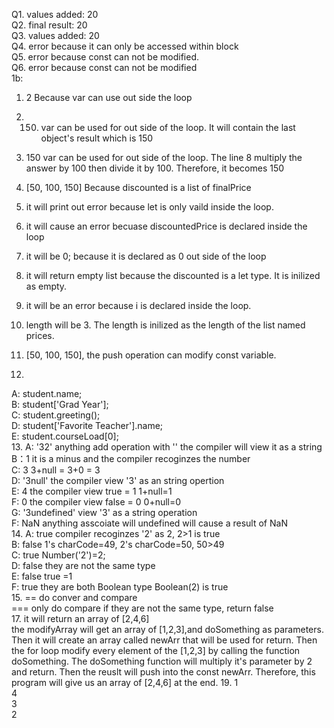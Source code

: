 Q1. values added: 20  
Q2. final result: 20  
Q3. values added: 20  
Q4. error because it can only be accessed within block  
Q5. error because const can not be modified.  
Q6. error because const can not be modified  
1b:   
1. 2 Because var can use out side the loop  
2. 150. var can be used for out side of the loop. It will contain the last object's result which is 150  
3. 150 var can be used for out side of the loop. The line 8 multiply the answer by 100 then divide it by 100. Therefore, it becomes 150  
4. [50, 100, 150] Because discounted is a list of finalPrice  
5. it will print out error because let is only vaild inside the loop.   
6. it will cause an error becuase discountedPrice is declared inside the loop  
7. it will be 0; because it is declared as 0 out side of the loop  
8. it will return empty list because the discounted is a let type. It is inilized as empty.  
9. it will be an error because i is declared inside the loop.   
10. length will be 3. The length is inilized as the length of the list named prices.  
11. [50, 100, 150], the push operation can modify const variable.   

12. 
A: student.name;  
B: student['Grad Year'];  
C: student.greeting();  
D: student['Favorite Teacher'].name;  
E: student.courseLoad[0];  
13. A: '32' anything add operation with '' the compiler will view it as a string  
    B：1 it is a minus and the compiler recoginzes the number  
    C: 3 3+null = 3+0 = 3  
    D: '3null' the compiler view '3' as an string opertion  
    E: 4 the compiler view true = 1 1+null=1  
    F: 0 the compiler view false = 0 0+null=0  
    G: '3undefined' view '3' as a string operation  
    F: NaN anything asscoiate will undefined will cause a result of NaN  
14. A: true compiler recoginzes '2' as 2, 2>1 is true  
    B: false 1's charCode=49, 2's charCode=50, 50>49  
    C: true Number('2')=2;  
    D: false they are not the same type   
    E: false true =1  
    F: true they are both Boolean type Boolean(2) is true   
15. == do conver and compare  
    === only do compare if they are not the same type, return false  
17. it will return an array of [2,4,6]  
    the modifyArray will get an array of [1,2,3],and doSomething as parameters. Then it will create an array called newArr that will be used for return. Then the for loop modify every element of the [1,2,3] by calling the function doSomething. The doSomething function will multiply it's parameter by 2 and return. Then the reuslt will push into the const newArr. Therefore, this program will give us an array of [2,4,6] at the end. 
19. 1  
    4  
    3  
    2  

